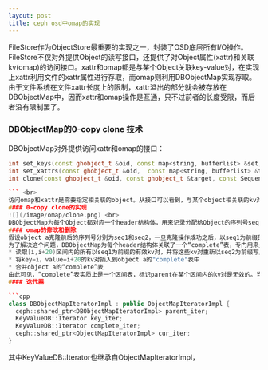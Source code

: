 ```yaml
---
layout: post
title: ceph osd中omap的实现
---
```


FileStore作为ObjectStore最重要的实现之一，封装了OSD底层所有I/O操作。FileStore不仅对外提供Object的读写接口，还提供了对Object属性(xattr)和关联kv(omap)的访问接口。xattr和omap都是与某个Object关联key-value对，在实现上xattr利用文件的xattr属性进行存取，而omap则利用DBObjectMap实现存取。由于文件系统在文件xattr长度上的限制，xattr溢出的部分就会被存放在DBObjectMap中，因而xattr和omap操作是互通，只不过前者的长度受限，而后者没有限制罢了。<br>

### DBObjectMap的0-copy clone 技术
DBObjectMap对外提供访问xattr和omap的接口：<br>

``` c++
int set_keys(const ghobject_t &oid, const map<string, bufferlist> &set, const SequencerPosition *spos=0);
int set_xattrs(const ghobject_t &oid,  const map<string, bufferlist> &to_set,  const SequencerPosition *spos=0);
int clone(const ghobject_t &oid, const ghobject_t &target, const SequencerPosition *spos); 

``` <br>
访问omap和xattr是需要指定相关联的object。从接口可以看到，与某个object相关联的kv对(omap或者xattr)构成了一个与该object向关联的map表。xattr和omap都是kv对的集合，但是xattr适用于用来存储数量较少的kv对，而omap则适用于存储数量加大的kv对，因此在实现clone操作时分别采用不同的方式，对xattr，DBObjectMap采用拷贝的方法，而对omap，DBObjectMap采用稍微复杂一点0-copy的技术。
#### 0-copy clone的实现
![](/image/omap/clone.png) <br>
DBObjectMap为每个Object都对应一个header结构体，用来记录分配给Object的序列号seq，Object拥有的kv对将以相应的seq作为前缀存储在leveldb中。当执行clone(src, dst)操作时，DBObjectMap分别为src和dst分配新的序号并创建新的header结构体，将原来src 对应的header结构体作为他们的parent header。当查找某个object的kv对时，以parent header中的序号作为前缀就能在leveldb中查找相应kv对了，这部分操作被封装在DBObjectMap的迭代器中(具体后面会介绍)。
#### omap的修改和删除
假设object a克隆前后的序列号分别为seq1和seq2，一旦克隆操作成功之后，以seq1为前缀的kv对就成为只读的。插入或者更新与object a相关联的kv对时，向leveldb中插入的kv对都将与seq2作为前缀。在leveldb中检索kv对时，如果同时存在以seq1和seq2为前缀的kv对，则以seq2为前缀的kv对必然是最新的，因此返回seq2为前缀的kv对即可。但是如果要删除与object a相关联的某个kv对呢？假设克隆操作前object a已经存在相应的kv对(以seq1为前缀)，克隆之后对该kv对进行了修改(添加了以seq2为前缀的kv对)，如果此时要删除该kv对，就必须同时删除以seq1和seq2为前缀的kv对，但是以seq1为前缀的kv对是只读的(存在其它的object共享该kv对)，所以按照前面的方式来读取kv对时就会返回错误的结果(以seq1为前缀的kv对)。
为了解决这个问题，DBObjectMap为每个header结构体关联了一个“complete”表，专门用来处理kv对的删除操作。当删除与object a相关联的kv对(假设key = i)时：
* 读取[i,i+20)区间内的所有以seq1为前缀的有效kv对，并将这些kv对重新以seq2为前缀写入到leveldb中
* 将key=i，value=i+20的kv对插入到object a的"complete"表中
* 合并object a的“complete”表
由此可见，“complete”表实质上是一个区间表，标识parent在某个区间内的kv对是无效的。当读取与object a关联的kv对时，如果kv以seq1为前缀，且k落在“complete”的某个区间内，则应该返回空值，因为该kv对在克隆操作完成之后已经被删除。<br>
#### 迭代器

```cpp
class DBObjectMapIteratorImpl : public ObjectMapIteratorImpl {
  ceph::shared_ptr<DBObjectMapIteratorImpl> parent_iter;
  KeyValueDB::Iterator key_iter;
  KeyValueDB::Iterator complete_iter;
  ceph::shared_ptr<ObjectMapIteratorImpl> cur_iter;
}
```
其中KeyValueDB::Iterator也继承自ObjectMapIteratorImpl，


